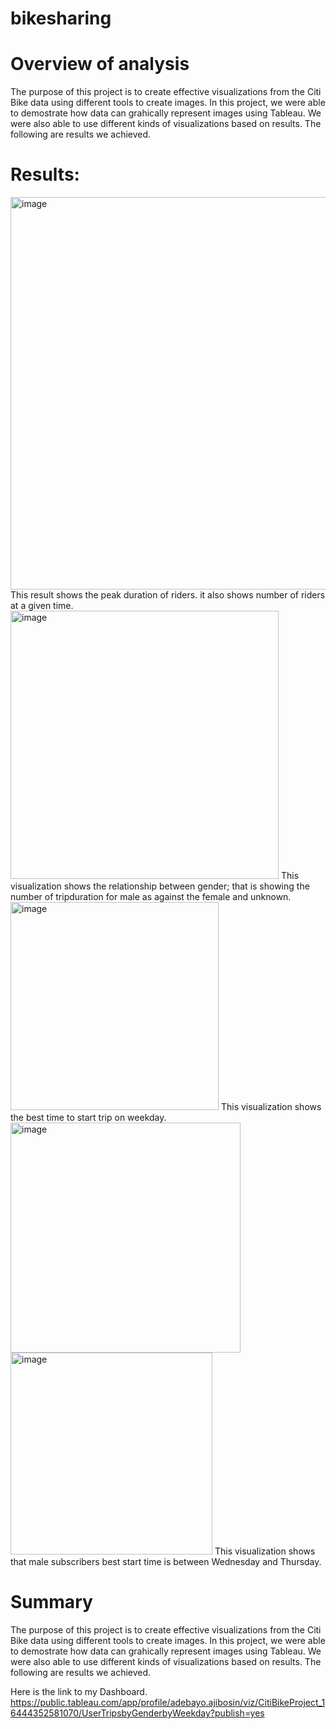 # bikesharing
# Overview of analysis
The purpose of this project is to create effective visualizations from the Citi Bike data using different tools to create images. In this project, we were able to demostrate how data can grahically represent images using Tableau. We were also able to use different kinds of visualizations based on results. The following are results we achieved.

# Results:

<img width="628" alt="image" src="https://user-images.githubusercontent.com/93049677/153265816-7c4f0826-e67a-4fdc-aa1a-a4d8e77fd356.png">
This result shows the peak duration of riders. it also shows number of riders at a given time.


<img width="429" alt="image" src="https://user-images.githubusercontent.com/93049677/153268936-a4d98ce2-96ff-4dcd-8b7b-1df24d105997.png">
This visualization shows the relationship between gender; that is showing the number of tripduration for male as against the female and unknown.


<img width="333" alt="image" src="https://user-images.githubusercontent.com/93049677/153270140-e884e63b-d57a-4b6c-99f3-b18b99e31262.png">
This visualization shows the best time to start trip on weekday.


<img width="368" alt="image" src="https://user-images.githubusercontent.com/93049677/153270703-4c109d7d-0f70-4d13-a78b-9256118d6cc5.png">




<img width="323" alt="image" src="https://user-images.githubusercontent.com/93049677/153272966-f69b1335-f268-4196-8bb4-cda4b49c8352.png">
This visualization shows that male subscribers  best start time is between Wednesday and Thursday.


# Summary 
The purpose of this project is to create effective visualizations from the Citi Bike data using different tools to create images. In this project, we were able to demostrate how data can grahically represent images using Tableau. We were also able to use different kinds of visualizations based on results. The following are results we achieved. 




Here is the link to my Dashboard.
https://public.tableau.com/app/profile/adebayo.ajibosin/viz/CitiBikeProject_16444352581070/UserTripsbyGenderbyWeekday?publish=yes
